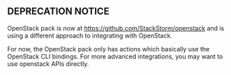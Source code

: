 ## DEPRECATION NOTICE

OpenStack pack is now at https://github.com/StackStorm/openstack 
and is using a different approach to integrating with OpenStack. 

For now, the OpenStack pack only has actions which basically use
the OpenStack CLI bindings. For more advanced integrations,
you may want to use openstack APIs directly.
